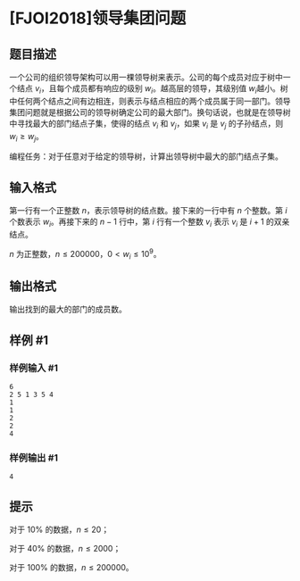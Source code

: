 # [FJOI2018]领导集团问题

## 题目描述

一个公司的组织领导架构可以用一棵领导树来表示。公司的每个成员对应于树中一个结点 $v_i$​​，且每个成员都有响应的级别 $w_i$​​。越高层的领导，其级别值 $w_i$​ 越小。树中任何两个结点之间有边相连，则表示与结点相应的两个成员属于同一部门。领导集团问题就是根据公司的领导树确定公司的最大部门。换句话说，也就是在领导树中寻找最大的部门结点子集，使得的结点 $v_i$ 和 $v_j$​​，如果 $v_i$ 是 $v_j$ 的子孙结点，则 $w_i \ge w_j$。

编程任务：对于任意对于给定的领导树，计算出领导树中最大的部门结点子集。


## 输入格式

第一行有一个正整数 $n$，表示领导树的结点数。接下来的一行中有 $n$ 个整数。第 $i$ 个数表示 $w_i$​。再接下来的 $n-1$ 行中，第 $i$ 行有一个整数 $v_i$​​ 表示 $v_i$​​ 是 $i+1$ 的双亲结点。

$n$ 为正整数，$n \le 200000$，$0 < w_i \le 10^9$​​。


## 输出格式

输出找到的最大的部门的成员数。

## 样例 #1

### 样例输入 #1
```
6
2 5 1 3 5 4
1
1
2
2
4
```

### 样例输出 #1

```
4
```

## 提示

对于 $10\%$ 的数据，$n\le 20$；

对于 $40\%$ 的数据，$n\le 2000$；

对于 $100\%$ 的数据，$n\le 200000$。
